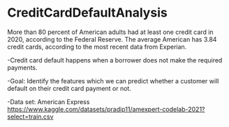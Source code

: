 # CreditCardDefaultAnalysis

More than 80 percent of American adults had at least one credit card in 2020, according to the Federal Reserve. The average American has 3.84 credit cards, according to the most recent data from Experian.

-Credit card default happens when a borrower does not make the required payments. 

-Goal: Identify the features which we can predict whether a customer will default on their credit card payment or not. 

-Data set: American Express https://www.kaggle.com/datasets/pradip11/amexpert-codelab-2021?select=train.csv
